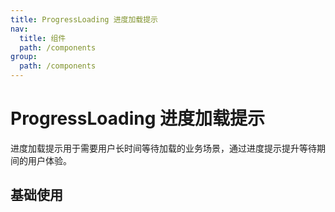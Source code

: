 ```yaml
---
title: ProgressLoading 进度加载提示
nav:
  title: 组件
  path: /components
group:
  path: /components
---
```


# ProgressLoading 进度加载提示

进度加载提示用于需要用户长时间等待加载的业务场景，通过进度提示提升等待期间的用户体验。

## 基础使用

<code src="./demos/index.tsx" />

<API></API>

